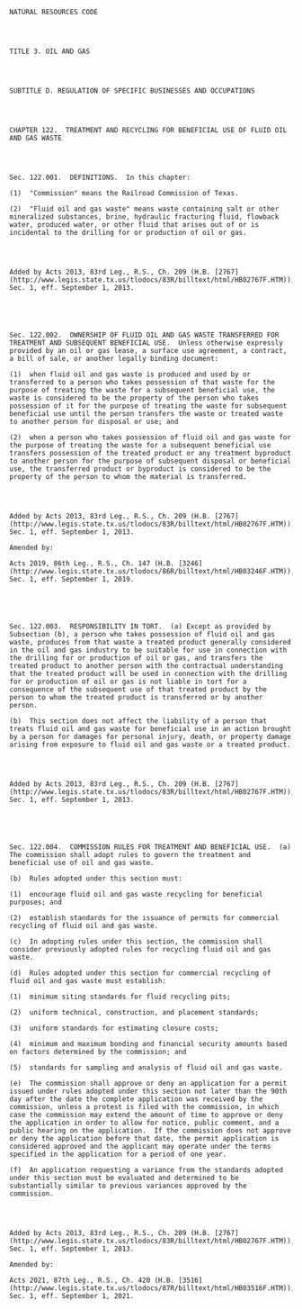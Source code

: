 ﻿
    
    
    	
    					
    
    
    NATURAL RESOURCES CODE
    
      
    
    
    TITLE 3. OIL AND GAS
    
      
    
    
    SUBTITLE D. REGULATION OF SPECIFIC BUSINESSES AND OCCUPATIONS
    
      
    
    
    CHAPTER 122.  TREATMENT AND RECYCLING FOR BENEFICIAL USE OF FLUID OIL AND GAS WASTE
    
      
    
    
    Sec. 122.001.  DEFINITIONS.  In this chapter:
    
    (1)  "Commission" means the Railroad Commission of Texas.
    
    (2)  "Fluid oil and gas waste" means waste containing salt or other mineralized substances, brine, hydraulic fracturing fluid, flowback water, produced water, or other fluid that arises out of or is incidental to the drilling for or production of oil or gas.
    
    
    
    
    Added by Acts 2013, 83rd Leg., R.S., Ch. 209 (H.B. [2767](http://www.legis.state.tx.us/tlodocs/83R/billtext/html/HB02767F.HTM)), Sec. 1, eff. September 1, 2013.
    
    
    
    
    
    Sec. 122.002.  OWNERSHIP OF FLUID OIL AND GAS WASTE TRANSFERRED FOR TREATMENT AND SUBSEQUENT BENEFICIAL USE.  Unless otherwise expressly provided by an oil or gas lease, a surface use agreement, a contract, a bill of sale, or another legally binding document:
    
    (1)  when fluid oil and gas waste is produced and used by or transferred to a person who takes possession of that waste for the purpose of treating the waste for a subsequent beneficial use, the waste is considered to be the property of the person who takes possession of it for the purpose of treating the waste for subsequent beneficial use until the person transfers the waste or treated waste to another person for disposal or use; and
    
    (2)  when a person who takes possession of fluid oil and gas waste for the purpose of treating the waste for a subsequent beneficial use transfers possession of the treated product or any treatment byproduct to another person for the purpose of subsequent disposal or beneficial use, the transferred product or byproduct is considered to be the property of the person to whom the material is transferred.
    
    
    
    
    Added by Acts 2013, 83rd Leg., R.S., Ch. 209 (H.B. [2767](http://www.legis.state.tx.us/tlodocs/83R/billtext/html/HB02767F.HTM)), Sec. 1, eff. September 1, 2013.
    
    Amended by: 
    
    Acts 2019, 86th Leg., R.S., Ch. 147 (H.B. [3246](http://www.legis.state.tx.us/tlodocs/86R/billtext/html/HB03246F.HTM)), Sec. 1, eff. September 1, 2019.
    
    
    
    
    
    Sec. 122.003.  RESPONSIBILITY IN TORT.  (a) Except as provided by Subsection (b), a person who takes possession of fluid oil and gas waste, produces from that waste a treated product generally considered in the oil and gas industry to be suitable for use in connection with the drilling for or production of oil or gas, and transfers the treated product to another person with the contractual understanding that the treated product will be used in connection with the drilling for or production of oil or gas is not liable in tort for a consequence of the subsequent use of that treated product by the person to whom the treated product is transferred or by another person.
    
    (b)  This section does not affect the liability of a person that treats fluid oil and gas waste for beneficial use in an action brought by a person for damages for personal injury, death, or property damage arising from exposure to fluid oil and gas waste or a treated product.
    
    
    
    
    Added by Acts 2013, 83rd Leg., R.S., Ch. 209 (H.B. [2767](http://www.legis.state.tx.us/tlodocs/83R/billtext/html/HB02767F.HTM)), Sec. 1, eff. September 1, 2013.
    
    
    
    
    
    Sec. 122.004.  COMMISSION RULES FOR TREATMENT AND BENEFICIAL USE.  (a)  The commission shall adopt rules to govern the treatment and beneficial use of oil and gas waste.
    
    (b)  Rules adopted under this section must:
    
    (1)  encourage fluid oil and gas waste recycling for beneficial purposes; and
    
    (2)  establish standards for the issuance of permits for commercial recycling of fluid oil and gas waste.
    
    (c)  In adopting rules under this section, the commission shall consider previously adopted rules for recycling fluid oil and gas waste.
    
    (d)  Rules adopted under this section for commercial recycling of fluid oil and gas waste must establish:
    
    (1)  minimum siting standards for fluid recycling pits;
    
    (2)  uniform technical, construction, and placement standards;
    
    (3)  uniform standards for estimating closure costs;
    
    (4)  minimum and maximum bonding and financial security amounts based on factors determined by the commission; and
    
    (5)  standards for sampling and analysis of fluid oil and gas waste.
    
    (e)  The commission shall approve or deny an application for a permit issued under rules adopted under this section not later than the 90th day after the date the complete application was received by the commission, unless a protest is filed with the commission, in which case the commission may extend the amount of time to approve or deny the application in order to allow for notice, public comment, and a public hearing on the application.  If the commission does not approve or deny the application before that date, the permit application is considered approved and the applicant may operate under the terms specified in the application for a period of one year.
    
    (f)  An application requesting a variance from the standards adopted under this section must be evaluated and determined to be substantially similar to previous variances approved by the commission.
    
    
    
    
    Added by Acts 2013, 83rd Leg., R.S., Ch. 209 (H.B. [2767](http://www.legis.state.tx.us/tlodocs/83R/billtext/html/HB02767F.HTM)), Sec. 1, eff. September 1, 2013.
    
    Amended by: 
    
    Acts 2021, 87th Leg., R.S., Ch. 420 (H.B. [3516](http://www.legis.state.tx.us/tlodocs/87R/billtext/html/HB03516F.HTM)), Sec. 1, eff. September 1, 2021.
    
    
    
    
    				
